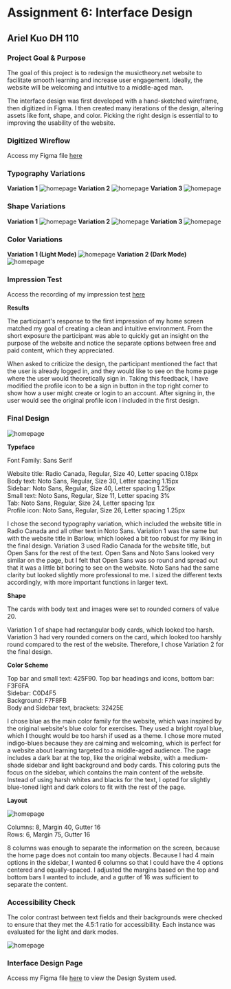 # Assignment 6: Interface Design

## Ariel Kuo DH 110

### Project Goal & Purpose

The goal of this project is to redesign the musictheory.net website to facilitate smooth learning and increase user engagement. Ideally, the website will be welcoming and intuitive to a middle-aged man.

The interface design was first developed with a hand-sketched wireframe, then digitized in Figma. I then created many iterations of the design, altering assets like font, shape, and color. Picking the right design is essential to to improving the usability of the website.

### Digitized Wireflow

Access my Figma file [here](https://www.figma.com/file/o6O85cjO6I7GwjE8vgIxS2/Light-Mode-UI?node-id=1011%3A3346) 

### Typography Variations

**Variation 1**
![homepage](font1.png)
**Variation 2**
![homepage](font2.png)
**Variation 3**
![homepage](font3.png)

### Shape Variations

**Variation 1**
![homepage](shape1.png)
**Variation 2**
![homepage](shape2.png)
**Variation 3**
![homepage](shape3.png)

### Color Variations

**Variation 1 (Light Mode)**
![homepage](lightmode.png)
**Variation 2 (Dark Mode)**
![homepage](darkmode.png)

### Impression Test

Access the recording of my impression test [here](https://drive.google.com/file/d/1yd975e_5F3IsfR259x6pNe-0G2r1aGmC/view?usp=sharing) 

**Results**

The participant's response to the first impression of my home screen matched my goal of creating a clean and intuitive environment. From the short exposure the participant was able to quickly get an insight on the purpose of the website and notice the separate options between free and paid content, which they appreciated. 

When asked to criticize the design, the participant mentioned the fact that the user is already logged in, and they would like to see on the home page where the user would theoretically sign in. Taking this feedback, I have modified the profile icon to be a sign in button in the top right corner to show how a user might create or login to an account. After signing in, the user would see the original profile icon I included in the first design.

### Final Design

![homepage](final.png)

**Typeface**

Font Family: Sans Serif

Website title: Radio Canada, Regular, Size 40, Letter spacing 0.18px  
Body text: Noto Sans, Regular, Size 30, Letter spacing 1.15px  
Sidebar: Noto Sans, Regular, Size 40, Letter spacing 1.25px  
Small text: Noto Sans, Regular, Size 11, Letter spacing 3%  
Tab: Noto Sans, Regular, Size 24, Letter spacing 1px  
Profile icon: Noto Sans, Regular, Size 26, Letter spacing 1.25px  

I chose the second typography variation, which included the website title in Radio Canada and all other text in Noto Sans. Variation 1 was the same but with the website title in Barlow, which looked a bit too robust for my liking in the final design. Variation 3 used Radio Canada for the website title, but Open Sans for the rest of the text. Open Sans and Noto Sans looked very similar on the page, but I felt that Open Sans was so round and spread out that it was a little bit boring to see on the website. Noto Sans had the same clarity but looked slightly more professional to me. I sized the different texts accordingly, with more important functions in larger text.

**Shape**

The cards with body text and images were set to rounded corners of value 20.

Variation 1 of shape had rectangular body cards, which looked too harsh. Variation 3 had very rounded corners on the card, which looked too harshly round compared to the rest of the website. Therefore, I chose Variation 2 for the final design.

**Color Scheme**

Top bar and small text: 425F90. 
Top bar headings and icons, bottom bar: F3F6FA  
Sidebar: C0D4F5  
Background: F7F8FB  
Body and Sidebar text, brackets: 32425E  

I chose blue as the main color family for the website, which was inspired by the original website's blue color for exercises. They used a bright royal blue, which I thought would be too harsh if used as a theme. I chose more muted indigo-blues because they are calming and welcoming, which is perfect for a website about learning targeted to a middle-aged audience. The page includes a dark bar at the top, like the original website, with a medium-shade sidebar and light background and body cards. This coloring puts the focus on the sidebar, which contains the main content of the website. Instead of using harsh whites and blacks for the text, I opted for slightly blue-toned light and dark colors to fit with the rest of the page.

**Layout**

![homepage](layout.png)

Columns: 8, Margin 40, Gutter 16  
Rows: 6, Margin 75, Gutter 16  
 
8 columns was enough to separate the information on the screen, because the home page does not contain too many objects. Because I had 4 main options in the sidebar, I wanted 6 columns so that I could have the 4 options centered and equally-spaced. I adjusted the margins based on the top and bottom bars I wanted to include, and a gutter of 16 was sufficient to separate the content.

### Accessibility Check

The color contrast between text fields and their backgrounds were checked to ensure that they met the 4.5:1 ratio for accessibility. Each instance was evaluated for the light and dark modes.

![homepage](accesscheck.png)

### Interface Design Page

Access my Figma file [here](https://www.figma.com/file/o6O85cjO6I7GwjE8vgIxS2/Light-Mode-UI?node-id=1011%3A3346) to view the Design System used.
